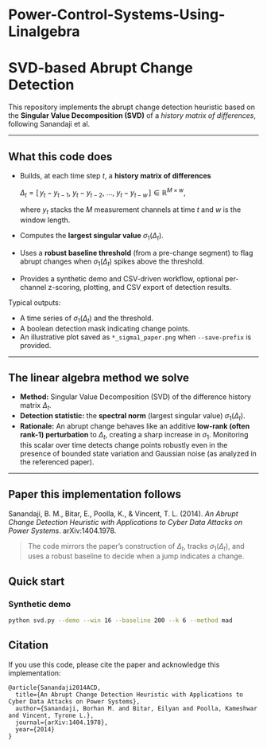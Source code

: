 # Power-Control-Systems-Using-Linalgebra

# SVD-based Abrupt Change Detection

This repository implements the abrupt change detection heuristic based on the **Singular Value Decomposition (SVD)** of a *history matrix of differences*, following Sanandaji et al.

---

## What this code does

* Builds, at each time step *t*, a **history matrix of differences**

  $\Delta_t = \big[\, y_t{-}y_{t-1},\ y_t{-}y_{t-2},\ \ldots,\ y_t{-}y_{t-w} \,\big] \in \mathbb{R}^{M\times w},$

  where $y_t$ stacks the $M$ measurement channels at time *t* and $w$ is the window length.
* Computes the **largest singular value** $\sigma_1(\Delta_t)$.
* Uses a **robust baseline threshold** (from a pre-change segment) to flag abrupt changes when $\sigma_1(\Delta_t)$ spikes above the threshold.
* Provides a synthetic demo and CSV-driven workflow, optional per-channel z-scoring, plotting, and CSV export of detection results.

Typical outputs:

* A time series of $\sigma_1(\Delta_t)$ and the threshold.
* A boolean detection mask indicating change points.
* An illustrative plot saved as `*_sigma1_paper.png` when `--save-prefix` is provided.

---

## The linear algebra method we solve

* **Method:** Singular Value Decomposition (SVD) of the difference history matrix $\Delta_t$.
* **Detection statistic:** the **spectral norm** (largest singular value) $\sigma_1(\Delta_t)$.
* **Rationale:** An abrupt change behaves like an additive **low-rank (often rank-1) perturbation** to $\Delta_t$, creating a sharp increase in $\sigma_1$. Monitoring this scalar over time detects change points robustly even in the presence of bounded state variation and Gaussian noise (as analyzed in the referenced paper).

---

## Paper this implementation follows

Sanandaji, B. M., Bitar, E., Poolla, K., & Vincent, T. L. (2014). *An Abrupt Change Detection Heuristic with Applications to Cyber Data Attacks on Power Systems*. arXiv:1404.1978.

> The code mirrors the paper’s construction of $\Delta_t$, tracks $\sigma_1(\Delta_t)$, and uses a robust baseline to decide when a jump indicates a change.


## Quick start

### Synthetic demo

```bash
python svd.py --demo --win 16 --baseline 200 --k 6 --method mad
```

## Citation

If you use this code, please cite the paper and acknowledge this implementation:

```
@article{Sanandaji2014ACD,
  title={An Abrupt Change Detection Heuristic with Applications to Cyber Data Attacks on Power Systems},
  author={Sanandaji, Borhan M. and Bitar, Eilyan and Poolla, Kameshwar and Vincent, Tyrone L.},
  journal={arXiv:1404.1978},
  year={2014}
}
```
